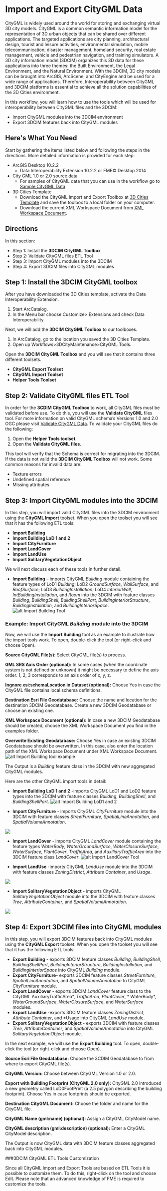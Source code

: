 # Import and Export CityGML Data
CityGML is widely used around the world for storing and exchanging virtual 3D city models.  CityGML is a common semantic information model for the representation of 3D urban objects that can be shared over different applications.   The targeted applications are city planning, architectural design, tourist and leisure activities, environmental simulation, mobile telecommunication, disaster management, homeland security, real estate management, vehicle and pedestrian navigation, and training simulators.   A 3D city information model (3DCIM) organizes this 3D data for these applications into three themes: the Built Environment, the Legal Environment, and the Natural Environment. With the 3DCIM, 3D city models can be brought into ArcGIS, ArcScene, and CityEngine and be used for a wide range of applications.    Therefore, Interoperability between CityGML and 3DCIM platforms is essential to achieve all the solution capabilities of the 3D Cities environment.  

In this workflow, you will learn how to use the tools which will be used for interoperability between CityGML files and the 3DCIM:

* Import CityGML modules into the 3DCIM environment
* Export 3DCIM features back into CityGML modules 

## Here's What You Need

Start by gathering the items listed below and following the steps in the directions. More detailed information is provided for each step:

* ArcGIS Desktop 10.2.2
    * Data Interoperability Extension 10.2.2 or FME© Desktop 2014 
* City GML 1.0 or 2.0 source data
    * For samples of CityGML data that you can use in the workflow go to [Sample CityGML    Data](http://www.citygml.org/index.php?id=1539)
* 3D Cities Template
    * Download the CityGML Import and Export Toolbox at [3D Cities Template](https://github.com/Esri/3d-cities-template) and save the toolbox to a local folder on your computer.
    * Download the current XML Workspace Document from [XML Workspace Document](https://github.com/Esri/3d-cities-template/tree/master/InformationModel).

## Directions

In this section:

* Step 1: Install the **3DCIM CityGML Toolbox**
* Step 2: Validate CityGML files ETL Tool
* Step 3: Import CityGML modules into the 3DCIM
* Step 4: Export 3DCIM files into CityGML modules

## Step 1: Install the 3DCIM CityGML toolbox

After you have downloaded the 3D Cities template, activate the Data Interoperability Extension.

1. Start ArcCatalog.
2. In the Menu bar choose Customize> Extensions and check Data Interoperability.

Next, we will add the **3DCIM CityGML Toolbox** to our toolboxes. 

1. In ArcCatalog, go to the location you saved the 3D Cities Template.
2. Open up Workflows>3DCityMaintenance>CityGML Tools.

Open the **3DCIM CityGML Toolbox** and you will see that it contains three different toolsets.  

* **CityGML Export Toolset**
* **CityGML Import Toolset**
* **Helper Tools Toolset**
 
## Step 2: Validate CityGML files ETL Tool 

In order for the **3CDIM CityGML Toolbox** to work, all CityGML files must be validated before use.  To do this, you will use the **Validate CityGML** files tool.  For more information on valid CityGML schema’s Versions 1.0 and 2.0 OGC please visit [Validate CityGML Data](http://www.opengeospatial.org/standards/citygml).  To validate your CityGML files do the following:

1. Open the **Helper Tools toolset**.
1. Open the **Validate CityGML files**.

This tool will verify that the Schema is correct for migrating into the 3DCIM.  If the data is not valid the **3DCIM CityGML Toolbox** will not work.  Some common reasons for invalid data are:

* Texture errors
* Undefined spatial reference
* Missing attributes

## Step 3: Import CityGML modules into the 3DCIM

In this step, you will import valid CityGML files into the 3DCIM environment using the **CityGML Import** toolset.  When you open the toolset you will see that it has the following ETL tools:

* **Import Building**
* **Import Building LoD 1 and 2**
* **Import CityFurniture**
* **Import LandCover**
* **Import LandUse**
* **Import SolitaryVegetationObject**

We will next discuss each of these tools in further detail.

* **Import Building** – imports CityGML *Building* module containing the feature types of LoD1 *Building*; LoD2 *GroundSurface*, *WallSurface*, and *RoofSurface*; LoD3 *BuildingInstallation*; LoD4 *InteriorWall*, 
*IntBuildingInstallation*, and *Room* into the 3DCIM with feature classes *Building*, *BuildingShell*, *BuildingShellPart*, *BuildingInteriorStructure*, *BuildingInstallation*, and *BuildingInteriorSpace*.
![alt Import Building Tool](images/importBuilding.png)

### Example: Import CityGML ***Building*** module into the 3DCIM 
Now, we will use the **Import Building** tool as an example to illustrate how the import tools work.  To open, double-click the tool (or right-click and choose Open). 

**Source CityGML File(s):** Select CityGML file(s) to process.

**GML SRS Axis Order (optional):** In some cases (when the coordinate system is not defined or unknown) it might be necessary to define the axis order. 1, 2, 3 corresponds to an axis order of x, y, z.

**Ingnore xsi:schemaLocation in Dataset (optional):** Choose Yes in case the CityGML file contains local schema definitions.

**Destination Esri File Geodatabase:** Choose the name and location for the destination 3DCIM Geodatabase. Create a new 3DCIM Geodatabase or choose an existing one.

**XML Workspace Document (optional):** In case a new 3DCIM Geodatabase should be created, choose the XML Workspace Document you find in the examples folder.

**Overwrite Existing Geodatabase:** Choose Yes in case an existing 3DCIM Geodatabase should be overwritten. In this case, also enter the location path of the XML Workspace Document under XML Workspace Document.
![alt Import Building tool example](images/importBuildingExample.png) 

The Output is a *Building* feature class in the 3DCIM with new aggregated CityGML modules.

Here are the other CityGML import tools in detail:

* **Import Building LoD 1 and 2**  -imports CityGML LoD1 and LoD2 feature types into the 3DCIM with feature classes *Building*, *BuildingShell*, and *BuildingShellPart*.
![alt Import Building LoD1 and 2](images/importBuildingLoD1and2.png)

* **Import CityFurniture** - imports CityGML *CityFurniture* module into the 3DCIM with feature classes *StreetFurniture*, *SpatialLineAnnotation*, and *SpatialVolumeAnnotation*.
<img src="images/importCityFurniture.png">

* **Import LandCover** - imports CityGML *LandCover* module containing the feature types *WaterBody*, *WaterGroundSurface*, *WaterClosureSurface*, *WaterSurface*, *PlantCover*, *TrafficArea*, and *AuxiliaryTrafficArea* into the 3DCIM feature class *LandCover*.
![alt Import LandCover Tool](images/importLandcover.png)

* **Import LandUse** -imports CityGML *LandUse* module into the 3DCIM with feature classes *ZoningDistrict*, *Attribute Container*, and *Usage*.
<img src= "images/importLandUse.png">

* **Import SolitaryVegetationObject** - imports CityGML *SolitaryVegetationObject* module into the 3DCIM with feature classes *Tree*, *AttributeContainer*, and *SpatialVolumeAnnotation*.
<img src= "images/importSolitaryVegetationObject.png">

## Step 4: Export 3DCIM files into CityGML modules

In this step, you will export 3DCIM features back into CityGML modules using the **CityGML Export** toolset.  When you open the toolset you will see that it has the following ETL tools:

* **Export Building** -  exports 3DCIM feature classes *Building*, *BuildingShell*, *BuildingShellPart*, *BuildingInteriorStructure*, *BuildingInstallation*, and *BuildingInteriorSpace* into CityGML *Building* module.
* **Export CityFurniture**- exports 3DCIM feature classes *StreetFurniture*, *SpatialLineAnnotation*, and *SpatialVolumeAnnotation* to CityGML *CityFurniture* module. 
* **Export LandCover** - exports 3DCIM *LandCover* feature class to the CityGML AuxiliaryTrafficArea*, *TrafficArea*, *PlantCover*, * WaterBody*, *WaterGroundSurface*, *WaterClosureSurface*, and *WaterSurface* modules.
* **Export LandUse** -exports 3DCIM feature classes *ZoningDistrict*, *Attribute Container*, and *Usage into CityGML *LandUse* module. 
* **Export SolitaryVegetationObject** - exports 3DCIM with feature classes *Tree*, *AttributeContainer*, and *SpatialVolumeAnnotation* into CityGML *SolitaryVegetationObject* module.

In the next example, we will use the **Export Building** tool.  To open, double-click the tool (or right-click and choose Open).  

**Source Esri File Geodatabase:** Choose the 3CDIM Geodatabase to from where to export CityGML file(s).

**CityGML Version:** Choose between CityGML Version 1.0 or 2.0. 

**Export with Building Footprint (CityGML 2.0 only):** CityGML 2.0 introduced a new geometry called LoD0FootPrint (a 2.5 polygon describing the building footprint). Choose Yes in case footprints should be exported.

**Destination CityGML Document:** Choose the folder and name for the CityGML file. 

**CityGML Name (gml:name) (optional):** Assign a CityGML CityModel name.

**CityGML description (gml:description) (optional):** Enter a CityGML CityModel description.

The Output is now CityGML data with 3DCIM feature classes aggregated back into CityGML modules.

###3DCIM CityGML ETL Tools Customization 

Since all CityGML Import and Export Tools are based on ETL Tools it is possible to customize them. To do this, right-click on the tool and choose Edit.  Please note that an advanced knowledge of FME is required to customize the tools.

